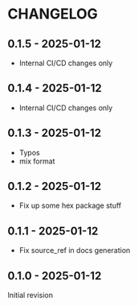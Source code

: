 # CHANGELOG

## 0.1.5 - 2025-01-12

- Internal CI/CD changes only

## 0.1.4 - 2025-01-12

- Internal CI/CD changes only

## 0.1.3 - 2025-01-12

- Typos
- mix format

## 0.1.2 - 2025-01-12

- Fix up some hex package stuff

## 0.1.1 - 2025-01-12

- Fix source_ref in docs generation

## 0.1.0 - 2025-01-12

Initial revision
